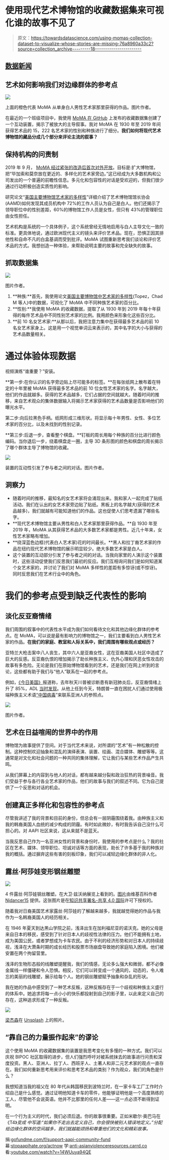 # 使用现代艺术博物馆的收藏数据集来可视化谁的故事不见了

> 原文：<https://towardsdatascience.com/using-momas-collection-dataset-to-visualize-whose-stories-are-missing-76a8960a33c2?source=collection_archive---------18----------------------->

## [数据新闻](https://towardsdatascience.com/tagged/data-journalism)

## 艺术如何影响我们对边缘群体的参考点

![](img/9e9529921d9527cd31a01611ffc9bc39.png)

上面的橙色代表 MoMA 从单身白人男性艺术家那里获得的作品。图片作者。

在最近的一个班级项目中，我使用 [MoMA 在 GitHub](https://github.com/MuseumofModernArt/collection) 上发布的收藏数据集创建了一个互动装置，揭示了被放大的主导叙事。我对 MoMA 在 1930 年至 2019 年间获得艺术品的 15，222 名艺术家的性别和种族进行了细分。**我们如何将现代艺术博物馆的藏品分成几个部分来评论主流的叙事？**

## 保持机构的问责制

2019 年 9 月， [MoMA 经过紧张的改造后首次对外开放](https://www.nytimes.com/2019/10/03/arts/design/moma-renovation.html)。目标是:扩大博物馆，把“毕加索和莫奈放在更近的、多样化的艺术家旁边。”这已经成为大多数机构和公司发出的一个普遍的前瞻性信息。多元化和包容性的对话是受欢迎的，但我们很少通过行动积极创造实质性的影响。

研究论文“[美国主要博物馆艺术家的多样性](https://www.ncbi.nlm.nih.gov/pmc/articles/PMC6426178/#pone.0212852.ref031)”详细介绍了艺术博物馆馆长协会(AAMD)如何发现其成员机构中 72%的工作人员认为自己是白人。他们还揭示了领导职位中的性别差距，60%的博物馆工作人员是女性，但只有 43%的管理职位由女性担任。

艺术机构是系统的一个具体例子，这个系统曾经无情地启用与白人主导文化一致的标准。更具体地说，通过欧洲现代主义的镜头来评价艺术品。现在，恐惧正因其排他性和自命不凡的白盒基调而受到批评。MoMA 试图重新思考我们谈论和评价艺术品的方式。我想创造一种体验，来帮助说明主要的故事和完全缺失的故事。

## 抓取数据集

![](img/da3782c7c00dfec5e3fbfe5b258615c9.png)

图片作者。

1.  **种族:**首先，我使用论文[美国主要博物馆中艺术家的多样性](https://www.ncbi.nlm.nih.gov/pmc/articles/PMC6426178/#pone.0212852.ref031)(Topez，Chad M 等人)中的数据，可视化了 MoMA 中不同种族艺术家的百分比。
2.  **性别:**我使用 MoMA 的收藏数据，提取了从 1930 年到 2019 年每十年获得的每件艺术品中不同性别艺术家的比例。我用颜色来形象化这些百分比。
3.  **前 10 名女艺术家:**从那以后，我把注意力集中在获得最多艺术品的前 10 名女艺术家身上。这是用一个视觉单词云来表示的，其中名字的大小与获得的艺术品数量相关。

# 通过体验体现数据

视频演练“谁重要？”安装。

**第一步:在你认识的名字旁边贴上尽可能多的标签。**在每张纸网上散布着在特定的十年里被 MoMA 获得最多艺术品的前 10 位女性艺术家的名字。名字越大，他们的作品就越多。获得的艺术品越多，它们占据的空间就越大。随着时间的推移，来自艺术观众的集体数据输入将揭示艺术家获得的艺术品数量是否影响他们的曝光水平。

第二步:向后拉黑色手柄。纸网形成三维形状。将显示每十年男性、女性、多位艺术家的百分比，以及未找到的性别记录。

**第三步:后退一步，查看整个棋盘。**钉板的周长用每个种族的百分比进行颜色编码。当你退后一步，绕着棋盘走一圈，主导 3D 条形图的颜色和棋盘的周长揭示了哪个群体主导了博物馆的收藏。

![](img/eec2935b78b0cab4548021382987ffe4.png)

装置的互动性引发了参与者之间的对话。图片作者。

## 洞察力

*   随着时间的推移，最知名的女艺术家将会涌现出来。我和家人一起完成了贴纸活动。我们在认出的女艺术家旁边贴了贴纸。黑板上的名字越大(获得的艺术品越多)，我们就越有可能知道他们的作品。这也促使人们思考遗漏了哪些名字。
*   **现代艺术博物馆主要从男性和白人艺术家那里获得作品。**自 1930 年至 2019 年，MoMA 从其获得艺术品的大多数艺术家都是男性。近几十年来，女性艺术家略有增加。
*   **绕深蓝色边框(代表白人艺术家)花的时间最长。**黑人和拉丁裔艺术家的作品在纽约现代艺术博物馆的展示明显较少。绝大多数艺术家是白人。
*   这个装置的互动部分引发了参与者之间的对话。当我向家里的人演示这个装置时，这些活动促使我们反思我们最初的反应。我们互相询问我们是如何知道某个女艺术家的，并讨论了我们对 MoMA 多样性的差距有多惊讶(或不惊讶)。同时反思我们在艺术行业中的角色。

# 我们的参考点受到缺乏代表性的影响

## 淡化反亚裔情绪

我们周围的叙事中的代表性水平成为我们如何看待文化和其他边缘化群体的参考点。在 MoMA，可以说是最有影响力的博物馆之一，我们主要看到白人男性艺术家的作品。**在我们的家庭、教室和人际关系中，我们周围有哪些观点或经历？**

亚特兰大枪击案中八人丧生，其中六人是亚裔女性，这在亚裔美国人社区中造成了巨大的反感。反亚裔仇恨的增加揭示了助长种族主义、仇外心理和厌恶女性攻击的故事有多危险。无论是我们在原始博物馆看到的艺术，还是我们在网上听到的言论，这些都有助于我们与“他人”联系在一起的参考点。

例如，[《今日美国》](https://www.usatoday.com/story/tech/2021/03/24/asian-american-hate-crimes-covid-harassment-atlanta-google-facebook-youtube/6973659002/)报道称，去年秋天川普被诊断患有新冠肺炎后，反亚裔情绪上升了 85%，ADL [当时发现](https://www.adl.org/news/press-releases/adl-report-anti-asian-hostility-spikes-on-twitter-after-president-trumps-covid)。从他上任到今天，特朗普一直在困扰人们通过使用极端种族主义术语[“中国病毒](https://www.foxnews.com/politics/trump-coronavirus-china-virus-white-house-kung-flu)”来联系亚洲人的参照点。

![](img/0444c5cc5fc42a3a989c014a26cec44c.png)

图片作者。

## 艺术在日益喧闹的世界中的作用

博物馆为故事提供了空间。对于当代艺术来说，对所谓的“艺术”有一种松散的控制。这种控制欢迎抽象和混乱的演绎表演、装置、绘画、混合媒体、雕塑等等。这通常是对文化和社会问题的一种共同的集体理解，它让我们与某些艺术作品产生共鸣。

从我们屏幕上的内容到与他人的对话，都有越来越分裂和政治狂热的背景噪音。我们受益于参与各行各业艺术家的作品，他们的故事与我们的叙述不同。它为自己提供了一个反思和对话的机会。

## 创建真正多样化和包容性的参考点

尽管我讲述了我的背景和目前的身份，但总会有一层阴霾围绕着我。由种族主义和我的韩裔美国人血统的减少构成的阴霾。有时如此微妙，有时我告诉自己没什么可担心的。对 AAPI 社区来说，这从来就不是蓝天。

当我反思自己作为一名亚洲女性的背景和身份时，我使用的参考点是什么？我的社区在艺术、媒体、领导职位、坦诚对话等方面的表现，助长了许多基于我的种族对我的概括。通过摒弃这些有害的刻板印象，我们可以减轻边缘化群体的非人化。

## **露丝·阿莎娃变形钢丝雕塑**

![](img/da498b6416b6957cdac00deacdfcc563.png)

4 件露丝·阿莎娃钢丝雕塑。在大卫·兹沃纳展览上看到的。[图片](https://commons.wikimedia.org/wiki/File:David_Zwirner_Exhibit.jpg)由维基百科作者 [Njdancer15](https://commons.wikimedia.org/w/index.php?title=User:Njdancer15&action=edit&redlink=1) 提供。这张图片是在[知识共享署名-共享 4.0 国际](https://commons.wikimedia.org/wiki/File:David_Zwirner_Exhibit.jpg)许可下授权的。

随着我对日裔美国艺术家露丝·阿莎娃的了解越来越多，我就越觉得她的作品与我作为一名韩裔美国人的经历相关。

在 1946 年夏天到达黑山学院之前，浅泽出生在加利福尼亚的诺沃克。她的父母是来自日本的移民，感受到了针对日本人的歧视性法律的压力。他们不能拥有土地，成为美国公民，或者梦想成为卡车农民。由于不利的经济形势和对日本人的持续歧视，浅泽在大萧条时期的成长经历和股票市场崩盘导致她的家庭陷入困境。他们被安置在两个拘留营里。

浅泽的生物形态般的线雕塑提醒我，我们的情感，无论多么强大和微弱，都不必像金属线一样僵硬和令人恐惧。相反，它们可以转变成一个通风的，动态的，令人难忘的美丽的线雕塑，展示给每个人。她的钢丝雕塑赋予抽象和杂乱的形状。

我在她的作品中感受到了一种艺术反叛，这种反叛存在于一个歧视和种族主义盛行的体系中。她追求将每一点小小的快乐都投射到自己的影子里，以此来定义自己的存在，这种追求形成了一种反叛。

![](img/007143759c17c2d96ca292f4de240446.png)

[梁杰森](https://unsplash.com/@ninjason)在 [Unsplash](https://unsplash.com/photos/WVBGF0NNBBE) 上的照片。

## “靠自己的力量振作起来”的谬论

这个使用 MoMA 的收藏数据集的装置是我思考变化有多慢的一种方式。我们可以庆祝 BIPOC 社区取得的进步，但人们强烈呼吁对被系统抹去的故事进行问责和深度投资。黑人、亚洲人、拉丁人、西班牙人、土著人和非二元艺术家的观点一直存在。我们如何重新思考用来评价和思考艺术品的类别？作为观众，我们的角色是什么？

我想知道当我的祖父在 80 年代从韩国移民到波特兰时，在一家卡车工厂工作时介绍自己是什么感觉。通过证明他知道卡车的零件，他能够证明他是一个高度熟练的工人，尽管他不会说英语。他并不比那里的任何人差——这一点必须不断得到证明。

在一个行为主义的时代，我们必须后退。你的故事很重要。正如米歇尔·奥巴马在《T4》*变成* *中写道:“如果你不走出去定义自己，你会很快被别人错误地定义。”分配给边缘化群体的空间越多，我们就越能颂扬和尊重他们的文化和精彩故事。*

捐:[gofundme.com/f/support-aapi-community-fund](https://www.gofundme.com/f/support-aapi-community-fund)
幕:[stopaapihate.org/actnow](https://stopaapihate.org/actnow)
学:[anti-asianviolenceresources.carrd.co](http://anti-asianviolenceresources.carrd.co)
看:[youtube.com/watch?v=14WUuya94QE](https://www.youtube.com/watch?v=14WUuya94QE)